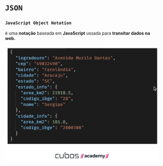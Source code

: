 # `JSON`

### `JavaScript Object Notation`

è uma **notação** baseada em **JavaScript** ussada para **transitar dados na web.**

![](./img/json.png)